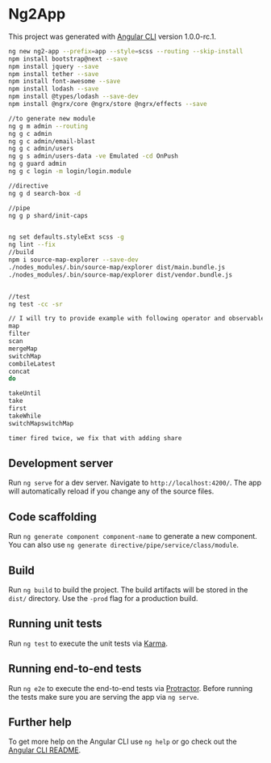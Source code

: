 # Ng2App

This project was generated with [Angular CLI](https://github.com/angular/angular-cli) version 1.0.0-rc.1.
```sh
ng new ng2-app --prefix=app --style=scss --routing --skip-install
npm install bootstrap@next --save
npm install jquery --save
npm install tether --save
npm install font-awesome --save
npm install lodash --save
npm install @types/lodash --save-dev
npm install @ngrx/core @ngrx/store @ngrx/effects --save

//to generate new module
ng g m admin --routing
ng g c admin
ng g c admin/email-blast
ng g c admin/users
ng g s admin/users-data -ve Emulated -cd OnPush
ng g guard admin
ng g c login -m login/login.module

//directive
ng g d search-box -d

//pipe
ng g p shard/init-caps


ng set defaults.styleExt scss -g
ng lint --fix
//build
npm i source-map-explorer --save-dev
./nodes_modules/.bin/source-map/explorer dist/main.bundle.js
./nodes_modules/.bin/source-map/explorer dist/vendor.bundle.js


//test
ng test -cc -sr
```

```sh
// I will try to provide example with following operator and observable
map
filter 
scan
mergeMap
switchMap
combileLatest
concat
do

takeUntil
take
first
takeWhile
switchMapswitchMap

timer fired twice, we fix that with adding share
```

## Development server
Run `ng serve` for a dev server. Navigate to `http://localhost:4200/`. The app will automatically reload if you change any of the source files.

## Code scaffolding

Run `ng generate component component-name` to generate a new component. You can also use `ng generate directive/pipe/service/class/module`.

## Build

Run `ng build` to build the project. The build artifacts will be stored in the `dist/` directory. Use the `-prod` flag for a production build.

## Running unit tests

Run `ng test` to execute the unit tests via [Karma](https://karma-runner.github.io).

## Running end-to-end tests

Run `ng e2e` to execute the end-to-end tests via [Protractor](http://www.protractortest.org/).
Before running the tests make sure you are serving the app via `ng serve`.

## Further help

To get more help on the Angular CLI use `ng help` or go check out the [Angular CLI README](https://github.com/angular/angular-cli/blob/master/README.md).
